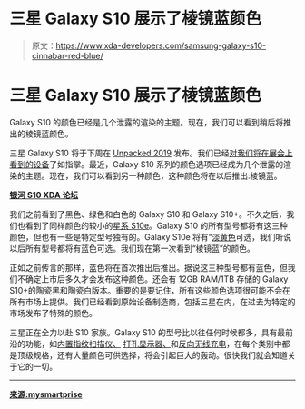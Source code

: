 # 三星 Galaxy S10 展示了棱镜蓝颜色

> 原文：<https://www.xda-developers.com/samsung-galaxy-s10-cinnabar-red-blue/>

# 三星 Galaxy S10 展示了棱镜蓝颜色

Galaxy S10 的颜色已经是几个泄露的渲染的主题。现在，我们可以看到稍后将推出的棱镜蓝颜色。

三星 Galaxy S10 将于下周在 [Unpacked 2019](https://www.xda-developers.com/samsung-galaxy-s10-event-february-20/) 发布。我们已经[对我们将在展会上看到的设备](https://www.xda-developers.com/samsung-galaxy-s10-rumors-leaks-specs-features/)了如指掌。最近，Galaxy S10 系列的颜色选项已经成为几个泄露的渲染的主题。现在，我们可以看到另一种颜色，这种颜色将在以后推出:棱镜蓝。

[**银河 S10 XDA 论坛**](https://forum.xda-developers.com/galaxy-s10)

我们之前看到了黑色、绿色和白色的 Galaxy S10 和 Galaxy S10+。不久之后，我们也看到了同样颜色的较小的[星系 S10e](https://www.xda-developers.com/samsung-galaxy-s10e-leaked-renders/)。Galaxy S10 的所有型号都将有这三种颜色，但也有一些是特定型号独有的。Galaxy S10e 将有“[淡黄色](https://www.xda-developers.com/samsung-galaxy-s10e-canary-yellow/)可选，我们听说以后所有型号都将有蓝色可选。我们现在第一次看到“棱镜蓝”的颜色。

正如之前传言的那样，蓝色将在首次推出后推出。据说这三种型号都有蓝色，但我们不确定上市后多久才会发布这种颜色。还会有 12GB RAM/1TB 存储的 Galaxy S10+的陶瓷黑和陶瓷白版本。重要的是要记住，所有这些颜色选项很可能不会在所有市场上提供。我们已经看到原始设备制造商，包括三星在内，在过去为特定的市场发布了特殊的颜色。

三星正在全力以赴 S10 家族。Galaxy S10 的型号比以往任何时候都多，具有最前沿的功能，如[内置指纹扫描仪、](https://www.xda-developers.com/samsung-galaxy-s10-faster-larger-in-display-fingerprint-sensor/) [打孔显示器、](https://www.xda-developers.com/samsung-galaxy-s10-plus-renders/)和[反向无线充电](https://www.xda-developers.com/samsung-galaxy-s10-connectivity-specs/)，在每个类别中都是顶级规格，还有大量颜色可供选择，将会引起巨大的轰动。很快我们就会知道关于它的一切。

* * *

[**来源:mysmartprise**](https://www.mysmartprice.com/gear/exclusive-samsung-galaxy-s10-galaxy-s10e-shown-off-new-blue-color-renders/)
